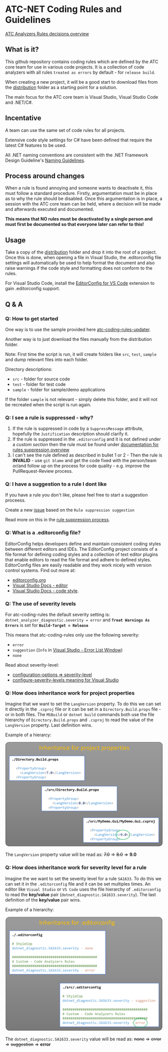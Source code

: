 # ATC-NET Coding Rules and Guidelines

[ATC Analyzers Rules decisions overview](/documentation/CodeAnalyzersRules/README.md)

## What is it?

This github repository contains coding rules which are defined by the ATC core team for use in various code projects. It is a collection of code analyzers with all rules `treated as errors` by default - for `release build`.

When creating a new project, it will be a good start to download files from the [distribution](https://github.com/atc-net/atc-coding-rules/tree/main/distribution) folder as a starting point for a solution.

The main focus for the ATC core team is Visual Studio, Visual Studio Code and .NET/C#.

## Incentative

A team can use the same set of code rules for all projects.

Extensive code style settings for C# have been defined that require the latest C# features to be used.

All .NET naming conventions are consistent with the .NET Framework Design Guideline's [Naming Guidelines](https://docs.microsoft.com/en-us/dotnet/standard/design-guidelines/naming-guidelines).

## Process around changes

When a rule is found annoying and someone wants to deactivate it, this must follow a standard procedure. Firstly, argumentation must be in place as to why the rule should be disabled. Once this argumentation is in place, a session with the ATC core team can be held, where a decision will be made and afterwards executed and documented.

**This means that NO rules must be deactivated by a single person and must first be documented so that everyone later can refer to this!**

## Usage

Take a copy of the [distribution](https://github.com/atc-net/atc-coding-rules/tree/main/distribution) folder and drop it into the root of a project. Once this is done, when opening a file in Visual Studio, the .editorconfig file settings will automatically be used to help format the document and also raise warnings if the code style and formatting does not conform to the rules.

For Visual Studio Code, install the [EditorConfig for VS Code](https://marketplace.visualstudio.com/items?itemName=EditorConfig.EditorConfig) extension to gain .editorconfig support.

## Q & A

### Q: How to get started

One way is to use the sample provided here [atc-coding-rules-updater](https://github.com/atc-net/atc-coding-rules-updater/blob/main/sample/README.md).

Another way is to just download the files manually from the distribution folder.

Note: First time the script is run, it will create folders like `src`, `test`, `sample` and dump relevant files into each folder.

Directory descriptions:

* `src` - folder for source code
* `test` -  folder for test code
* `sample` - folder for sample/demo applications

If the folder `sample` is not relevant - simply delete this folder, and it will not be recreated when the script is run again.

### Q: I see a rule is suppressed - why?

1) If the rule is suppressed in code by a `SuppressMessage` attribute, hopefully the `Justification` description should clarify it.
2) If the rule is suppressed in the `.editorconfig` and it is not defined under a _custom section_ then the rule must be found under [documentation for rules suppression overview](/documentation/CodeAnalyzersRules/README.md)
3) I can't see the rule defined as described in bullet 1 or 2 - Then the rule is **INVALID**  - use `git blame` and get the code fixed with the person/team or/and follow up on the process for code quality - e.g. improve the PullRequest-Review process.

### Q: I have a suggestion to a rule I dont like

If you have a rule you don't like, please feel free to start a suggestion proceess.

Create a new [issue](https://github.com/atc-net/atc-coding-rules/issues/new/choose) based on the `Rule suppression suggestion`

Read more on this in the [rule suppression process](/documentation/CodeAnalyzersRules/rule-suppress-process.md).

### Q: What is a .editorconfig file?

EditorConfig helps developers define and maintain consistent coding styles between different editors and IDEs. The EditorConfig project consists of a file format for defining coding styles and a collection of text editor plugins that enable editors to read the file format and adhere to defined styles. EditorConfig files are easily readable and they work nicely with version control systems. Find out more at:
* [editorconfig.org](http://editorconfig.org/)
* [Visual Studio Docs - editor](https://docs.microsoft.com/en-us/visualstudio/ide/create-portable-custom-editor-options?view=vs-2019)
* [Visual Studio Docs - code style](https://docs.microsoft.com/en-us/visualstudio/ide/editorconfig-code-style-settings-reference).

### Q: The use of severity levels

For atc-coding-rules the default severity setting is: `dotnet_analyzer_diagnostic.severity = error`
and **`Treat Warnings As Errors`** is set for **`Build-Target = Release`**

This means that atc-coding-rules only use the following severity:
* `error`
* `suggestion` (`Info` in [Visual Studio - Error List Window](https://docs.microsoft.com/en-us/visualstudio/ide/reference/error-list-window?view=vs-2019))
* `none`

Read about severity-level:
* [configuration-options => severity-level](https://docs.microsoft.com/da-dk/dotnet/fundamentals/code-analysis/configuration-options#severity-level)
* [configure-severity-levels meaning for Visual Studio](https://docs.microsoft.com/en-us/visualstudio/code-quality/use-roslyn-analyzers?view=vs-2019#configure-severity-levels)

### Q: How does inheritance work for project properties

Imagine that we want to set the `LangVersion` property. To do this we can set it directly in the `.csproj` file or it can be set in a `Directory.Build.props` file - or in both files. The `MSBuild` or `dotnet build` commands both use the file hierarchy of `Directory.Build.props` and `.csproj` to read the value of the `LangVersion` property. Last definition wins.

Example of a hierarcy:

![Img](docs/fig-project-properties.png)

The `LangVersion` property value will be read as: ~~7.0~~ => ~~8.0~~ => **9.0**

### Q: How does inheritance work for severity level for a rule

Imagine the we want to set the severity level for a rule `SA1633`. To do this we can set it in the `.editorconfig` file and it can be set multiples times. An editor like `Visual Studio` or `VS Code` uses the file hierarchy of `.editorconfig` to read the **key/value** pair (`dotnet_diagnostic.SA1633.severity`). The last definition of the **key/value** pair wins.

Example of a hierarchy:

![Img](docs/fig-editorconfig.png)

The `dotnet_diagnostic.SA1633.severity` value will be read as: ~~none~~ => ~~error~~ => ~~suggestion~~ => **error**
